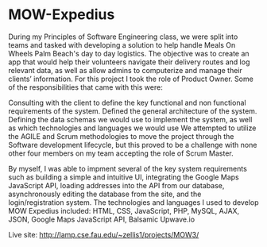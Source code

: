 # MOW-Expedius


During my Principles of Software Engineering class, we were split into teams and tasked with developing a solution to help handle Meals On Wheels Palm Beach's day to day logistics. The objective was to create an app that would help their volunteers navigate their delivery routes and log relevant data, as well as allow admins to computerize and manage their clients’ information. 
For this project I took the role of Product Owner. Some of the responsibilities that came with this were:

  Consulting with the client to define the key functional and non functional requirements of the system.
  Defined the general architecture of the system.
  Defining the data schemas we would use to implement the system, as well as which technologies and languages we would use
  We attempted to utilize the AGILE and Scrum methodologies to move the project through the Software development lifecycle, but this proved to be a challenge with none other four members on my team accepting the role of Scrum Master. 

By myself, I was able to impment several of the key system requirements such as building a simple and intuitive UI, integrating the Google Maps JavaScript API, loading addresses into the API from our database, asynchronously editing the database from the site, and the login/registration system. 
The technologies and languages I used to develop MOW Expedius included: HTML, CSS, JavaScript, PHP, MySQL, AJAX, JSON, Google Maps JavaScript API, Balsamic Upwave.io

Live site:
http://lamp.cse.fau.edu/~zellis1/projects/MOW3/
